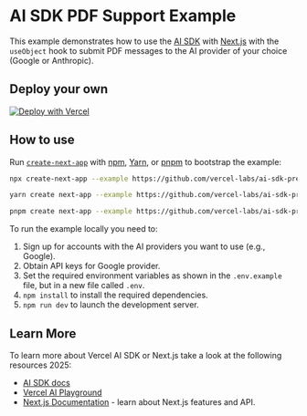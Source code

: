 # AI SDK PDF Support Example

This example demonstrates how to use the [AI SDK](https://sdk.vercel.ai/docs) with [Next.js](https://nextjs.org/) with the `useObject` hook to submit PDF messages to the AI provider of your choice (Google or Anthropic).

## Deploy your own

[![Deploy with Vercel](https://vercel.com/button)](https://vercel.com/new/clone?repository-url=https%3A%2F%2Fgithub.com%2Fvercel-labs%2Fai-sdk-preview-pdf-support&env=GOOGLE_API_KEY&envDescription=API%20keys%20needed%20for%20application&envLink=google.com)

## How to use

Run [`create-next-app`](https://github.com/vercel/next.js/tree/canary/packages/create-next-app) with [npm](https://docs.npmjs.com/cli/init), [Yarn](https://yarnpkg.com/lang/en/docs/cli/create/), or [pnpm](https://pnpm.io) to bootstrap the example:

```bash
npx create-next-app --example https://github.com/vercel-labs/ai-sdk-preview-pdf-support ai-sdk-preview-pdf-support-example
```

```bash
yarn create next-app --example https://github.com/vercel-labs/ai-sdk-preview-pdf-support ai-sdk-preview-pdf-support-example
```

```bash
pnpm create next-app --example https://github.com/vercel-labs/ai-sdk-preview-pdf-support ai-sdk-preview-pdf-support-example
```

To run the example locally you need to:

1. Sign up for accounts with the AI providers you want to use (e.g., Google).
2. Obtain API keys for Google provider.
3. Set the required environment variables as shown in the `.env.example` file, but in a new file called `.env`.
4. `npm install` to install the required dependencies.
5. `npm run dev` to launch the development server.


## Learn More

To learn more about Vercel AI SDK or Next.js take a look at the following resources 2025:

- [AI SDK docs](https://sdk.vercel.ai/docs)
- [Vercel AI Playground](https://play.vercel.ai)
- [Next.js Documentation](https://nextjs.org/docs) - learn about Next.js features and API.

